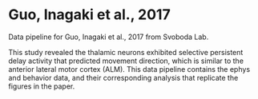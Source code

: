 # Guo, Inagaki et al., 2017
Data pipeline for Guo, Inagaki et al., 2017 from Svoboda Lab.

This study revealed the thalamic neurons exhibited selective persistent delay activity that predicted movement direction, which is similar to the anterior lateral motor cortex (ALM). This data pipeline contains the ephys and behavior data, and their corresponding analysis that replicate the figures in the paper.







